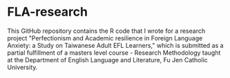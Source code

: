 # FLA-research

This GitHub repository contains the R code that I wrote for a research project "Perfectionism and Academic resilience in Foreign Language Anxiety: a Study on Taiwanese Adult EFL Learners," which is submitted as a partial fulfillment of a masters level course - Research Methodology taught at the Department of English Language and Literature, Fu Jen Catholic University. 
